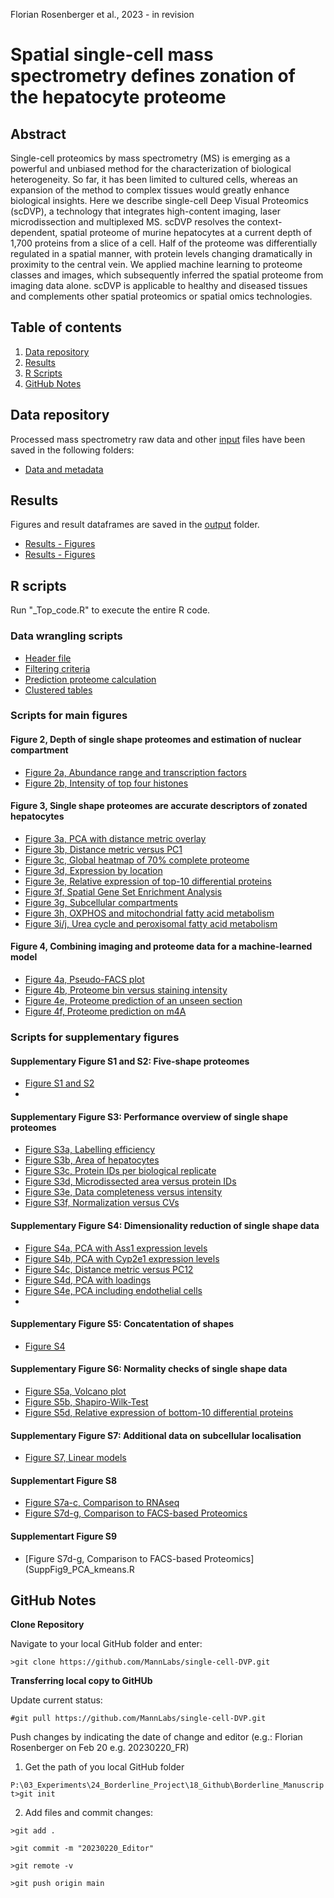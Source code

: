 Florian Rosenberger et al., 2023 - in revision

# Spatial single-cell mass spectrometry defines zonation of the hepatocyte proteome

## Abstract

Single-cell proteomics by mass spectrometry (MS) is emerging as a powerful and unbiased method for the characterization of biological heterogeneity. So far, it has been limited to cultured cells, whereas an expansion of the method to complex tissues would greatly enhance biological insights. Here we describe single-cell Deep Visual Proteomics (scDVP), a technology that integrates high-content imaging, laser microdissection and multiplexed MS. scDVP resolves the context-dependent, spatial proteome of murine hepatocytes at a current depth of 1,700 proteins from a slice of a cell. Half of the proteome was differentially regulated in a spatial manner, with protein levels changing dramatically in proximity to the central vein. We applied machine learning to proteome classes and images, which subsequently inferred the spatial proteome from imaging data alone. scDVP is applicable to healthy and diseased tissues and complements other spatial proteomics or spatial omics technologies.

## Table of contents

1. [Data repository](#Data-repository)
2. [Results](#Results)
3. [R Scripts](#R-Scripts)
4. [GitHub Notes](#GitHub-Notes)  

## Data repository

Processed mass spectrometry raw data and other [input](/input/) files have been saved in the following folders:

- [Data and metadata](/data/)

## Results

Figures and result dataframes are saved in the [output](/output/) folder. 

- [Results - Figures](/output/Figures/)
- [Results - Figures](/output/Tables/)

## R scripts

Run "_Top_code.R" to execute the entire R code.

### Data wrangling scripts
- [Header file](R_scripts/_Top_code.R)
- [Filtering criteria](R_scripts/Data-wrangling.R)
- [Prediction proteome calculation](R_scripts/Prediction_class_proteomes.R)
- [Clustered tables](R_scripts/Data-wrangling.R)

### Scripts for main figures
#### Figure 2, Depth of single shape proteomes and estimation of nuclear compartment
- [Figure 2a, Abundance range and transcription factors](R_scripts/Fig2_Rank_versus_Intensity.R)
- [Figure 2b, Intensity of top four histones](R_scripts/Fig2_Histone-levels.R)

#### Figure 3, Single shape proteomes are accurate descriptors of zonated hepatocytes
- [Figure 3a, PCA with distance metric overlay](R_scripts/Fig3_PCA_vs_geometric-distance.R)
- [Figure 3b, Distance metric versus PC1](R_scripts/Fig3_PCA_vs_geometric-distance.R)
- [Figure 3c, Global heatmap of 70% complete proteome](R_scripts/Fig3_Heatmap_global_distances.R)
- [Figure 3d, Expression by location](R_scripts/Fig3_Heatmap_markers.R)
- [Figure 3e, Relative expression of top-10 differential proteins](R_scripts/Fig3_Spatial_expression_top10.R)
- [Figure 3f, Spatial Gene Set Enrichment Analysis](R_scripts/Fig3_GSEA.R)
- [Figure 3g, Subcellular compartments](R_scripts/Fig3_GSEA.R)
- [Figure 3h, OXPHOS and mitochondrial fatty acid metabolism](R_scripts/Fig3_OXPHOS.R)
- [Figure 3i/j, Urea cycle and peroxisomal fatty acid metabolism](R_scripts/Fig3_Pathway_Urea_Peroxisome.R)

#### Figure 4, Combining imaging and proteome data for a machine-learned model
- [Figure 4a, Pseudo-FACS plot](R_scripts/Fig4_Pseudo-FACS.R)
- [Figure 4b, Proteome bin versus staining intensity](R_scripts/Pseudo-FACS.R)
- [Figure 4e, Proteome prediction of an unseen section](R_scripts/Prediction_new_mouse.R)
- [Figure 4f, Proteome prediction on m4A](R_scripts/Fig4_Prediction_m4A.R)

### Scripts for supplementary figures
#### Supplementary Figure S1 and S2: Five-shape proteomes
- [Figure S1 and S2](R_scripts/SuppFig1and2_Five_shapes.R)
- 
#### Supplementary Figure S3: Performance overview of single shape proteomes
- [Figure S3a, Labelling efficiency](R_scripts/SuppFig3_Labelling-efficiency.R)
- [Figure S3b, Area of hepatocytes]()
- [Figure S3c, Protein IDs per biological replicate](R_scripts/SuppFig3_Protein-IDs_vs_Runs.R)
- [Figure S3d, Microdissected area versus protein IDs](R_scripts/SuppFig3_Protein-IDs_vs_Area.R)
- [Figure S3e, Data completeness versus intensity](R_scripts/SuppFig3_Completeness_vs_Intensity.R)
- [Figure S3f, Normalization versus CVs](R_scripts/SuppFig3_CVs.R)

#### Supplementary Figure S4: Dimensionality reduction of single shape data
- [Figure S4a, PCA with Ass1 expression levels](R_scripts/SuppFig4_PCA_Hepatocytes.R)
- [Figure S4b, PCA with Cyp2e1 expression levels](R_scripts/SuppFig4_PCA_Hepatocytes.R)
- [Figure S4c, Distance metric versus PC12](R_scripts/SuppFig4_PCA_vs_geometric-distance.R)
- [Figure S4d, PCA with loadings](R_scripts/SuppFig4_PCA_Hepatocytes.R)
- [Figure S4e, PCA including endothelial cells](R_scripts/SuppFig4_PCA_Endothelial.R)
- 
#### Supplementary Figure S5: Concatentation of shapes
- [Figure S4](R_scripts/SuppFig5_PCA_reductive.R)

#### Supplementary Figure S6: Normality checks of single shape data
- [Figure S5a, Volcano plot](R_scripts/SuppFig6_Volcano_plot.R)
- [Figure S5b, Shapiro-Wilk-Test](R_scripts/Shapiro.R)
- [Figure S5d, Relative expression of bottom-10 differential proteins](R_scripts/Shapiro.R)


#### Supplementary Figure S7: Additional data on subcellular localisation
- [Figure S7, Linear models](R_scripts/Fig3_Subcellular_localisation.R)

#### Supplementart Figure S8
- [Figure S7a-c, Comparison to RNAseq](R_scripts/SuppFig7_Comparison_to_RNAseq_9_Clusters.R)
- [Figure S7d-g, Comparison to FACS-based Proteomics](R_scripts/SuppFig7_Comparison_to_FACS_8_Clusters.R)

#### Supplementart Figure S9
- [Figure S7d-g, Comparison to FACS-based Proteomics](SuppFig9_PCA_kmeans.R


## GitHub Notes

**Clone Repository**

Navigate to your local GitHub folder and enter:

`>git clone https://github.com/MannLabs/single-cell-DVP.git`

**Transferring local copy to GitHUb**

Update current status:

`#git pull https://github.com/MannLabs/single-cell-DVP.git`

Push changes by indicating the date of change and editor (e.g.: Florian Rosenberger on Feb 20 e.g. 20230220_FR)

1. Get the path of you local GitHub folder

`P:\03_Experiments\24_Borderline_Project\18_Github\Borderline_Manuscript>git init`

2. Add files and commit changes:

`>git add .`

`>git commit -m "20230220_Editor"`

`>git remote -v`

`>git push origin main`




